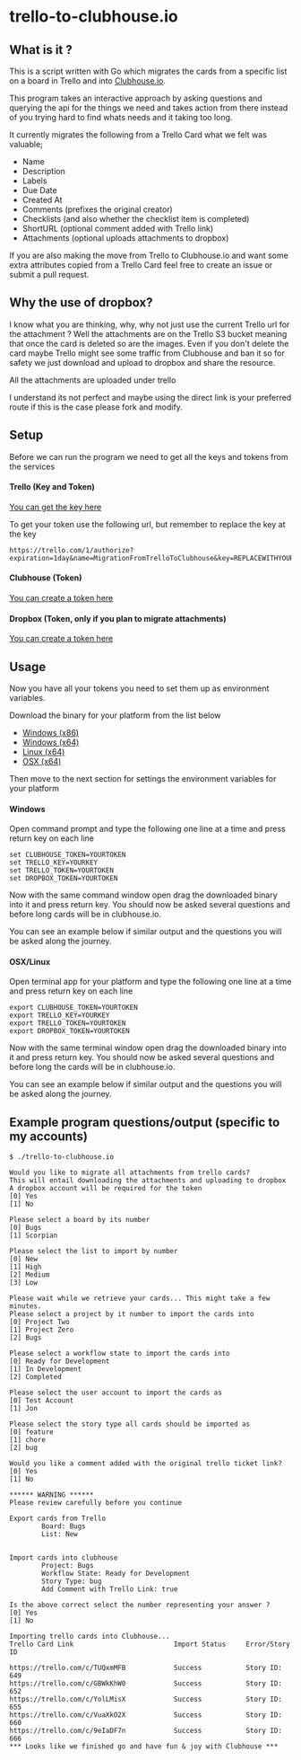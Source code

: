 # trello-to-clubhouse.io

## What is it ?
This is a script written with Go which migrates the cards from a specific list on a board in Trello and into
[Clubhouse.io](https://clubhouse.io).

This program takes an interactive approach by asking questions and querying the api for the things we need
and takes action from there instead of you trying hard to find whats needs and it taking too long.

It currently migrates the following from a Trello Card what we felt was valuable;

- Name
- Description
- Labels
- Due Date
- Created At
- Comments (prefixes the original creator)
- Checklists (and also whether the checklist item is completed)
- ShortURL (optional comment added with Trello link)
- Attachments (optional uploads attachments to dropbox)

If you are also making the move from Trello to Clubhouse.io and want some extra attributes copied from a Trello Card
feel free to create an issue or submit a pull request.

## Why the use of dropbox?

I know what you are thinking, why, why not just use the current Trello url for the attachment ? Well the attachments are on the Trello S3 bucket meaning that once the card is deleted so are the images. Even if you don't delete the card maybe
Trello might see some traffic from Clubhouse and ban it so for safety we just download and upload to dropbox and share the resource.

All the attachments are uploaded under trello

I understand its not perfect and maybe using the direct link is your preferred route if this is the case please fork and modify.

## Setup

Before we can run the program we need to get all the keys and tokens from the services

#### Trello (Key and Token)
[You can get the key here](https://trello.com/app-key)

To get your token use the following url, but remember to replace the key at the key

```
https://trello.com/1/authorize?expiration=1day&name=MigrationFromTrelloToClubhouse&key=REPLACEWITHYOURKEY
```

#### Clubhouse (Token)

[You can create a token here](https://app.clubhouse.io/tester1234/settings/account/api-tokens)

#### Dropbox (Token, only if you plan to migrate attachments)
[You can create a token here](https://www.dropbox.com/developers/apps/create)


## Usage

Now you have all your tokens you need to set them up as environment variables.

Download the binary for your platform from the list below

- [Windows (x86)](https://github.com/jnormington/trello-to-clubhouse.io/releases/download/v0.1.1/trello_to_clubhouse_windows_x86.exe)
- [Windows (x64)](https://github.com/jnormington/trello-to-clubhouse.io/releases/download/v0.1.1/trello_to_clubhouse_windows_x64.exe)
- [Linux (x64)](https://github.com/jnormington/trello-to-clubhouse.io/releases/download/v0.1.1/trello_to_clubhouse_linux_x64)
- [OSX (x64)](https://github.com/jnormington/trello-to-clubhouse.io/releases/download/v0.1.1/trello_to_clubhouse_osx_x64)


Then move to the next section for settings the environment variables for your platform

#### Windows

Open command prompt and type the following one line at a time and press return key on each line

```
set CLUBHOUSE_TOKEN=YOURTOKEN
set TRELLO_KEY=YOURKEY
set TRELLO_TOKEN=YOURTOKEN
set DROPBOX_TOKEN=YOURTOKEN
```

Now with the same command window open drag the downloaded binary into it and press return key. You
should now be asked several questions and before long cards will be in clubhouse.io.

You can see an example below if similar output and the questions you will be asked along the journey.

#### OSX/Linux

Open terminal app for your platform and type the following one line at a time and press return key on each line

```
export CLUBHOUSE_TOKEN=YOURTOKEN
export TRELLO_KEY=YOURKEY
export TRELLO_TOKEN=YOURTOKEN
export DROPBOX_TOKEN=YOURTOKEN
```

Now with the same terminal window open drag the downloaded binary into it and press return key. You
should now be asked several questions and before long the cards will be in clubhouse.io.

You can see an example below if similar output and the questions you will be asked along the journey.



## Example program questions/output (specific to my accounts)

```
$ ./trello-to-clubhouse.io

Would you like to migrate all attachments from trello cards?
This will entail downloading the attachments and uploading to dropbox
A dropbox account will be required for the token
[0] Yes
[1] No

Please select a board by its number
[0] Bugs
[1] Scorpian

Please select the list to import by number
[0] New
[1] High
[2] Medium
[3] Low

Please wait while we retrieve your cards... This might take a few minutes.
Please select a project by it number to import the cards into
[0] Project Two
[1] Project Zero
[2] Bugs

Please select a workflow state to import the cards into
[0] Ready for Development
[1] In Development
[2] Completed

Please select the user account to import the cards as
[0] Test Account
[1] Jon

Please select the story type all cards should be imported as
[0] feature
[1] chore
[2] bug

Would you like a comment added with the original trello ticket link?
[0] Yes
[1] No

****** WARNING ******
Please review carefully before you continue

Export cards from Trello
        Board: Bugs
        List: New


Import cards into clubhouse
        Project: Bugs
        Workflow State: Ready for Development
        Story Type: bug
        Add Comment with Trello Link: true

Is the above correct select the number representing your answer ?
[0] Yes
[1] No

Importing trello cards into Clubhouse...
Trello Card Link                         Import Status     Error/Story ID

https://trello.com/c/TUQxmMFB            Success           Story ID: 649
https://trello.com/c/GBWkKhW0            Success           Story ID: 652
https://trello.com/c/YolLMisX            Success           Story ID: 655
https://trello.com/c/VuaXkO2X            Success           Story ID: 660
https://trello.com/c/9eIaDF7n            Success           Story ID: 666
*** Looks like we finished go and have fun & joy with Clubhouse ***
```
